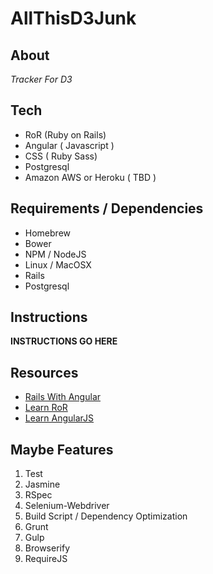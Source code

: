 # AllThisD3Junk
## About
*Tracker For D3*

## Tech

* RoR (Ruby on Rails)
* Angular ( Javascript )
* CSS ( Ruby Sass)
* Postgresql
* Amazon AWS or Heroku ( TBD )

## Requirements / Dependencies

* Homebrew
* Bower
* NPM / NodeJS
* Linux / MacOSX
* Rails
* Postgresql

## Instructions


**INSTRUCTIONS GO HERE**

## Resources

* [Rails With Angular](http://angular-rails.com/)
* [Learn RoR](http://www.codecademy.com/en/learn/learn-rails)
* [Learn AngularJS](http://www.codecademy.com/en/learn/learn-angularjs)

## Maybe Features

1. Test
  1. Jasmine
  2. RSpec
  3. Selenium-Webdriver
2. Build Script / Dependency Optimization
  1. Grunt
  2. Gulp
  3. Browserify
  4. RequireJS
 


